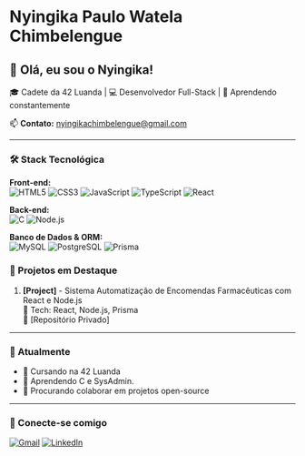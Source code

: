 
# Nyingika Paulo Watela Chimbelengue

## 👋 Olá, eu sou o Nyingika!

🎓 Cadete da 42 Luanda | 💻 Desenvolvedor Full-Stack | 🌱 Aprendendo constantemente

📫 **Contato:** [nyingikachimbelengue@gmail.com](mailto:nyingikachimbelengue@gmail.com)

---

### 🛠️ Stack Tecnológica

**Front-end:**  
![HTML5](https://img.shields.io/badge/HTML5-E34F26?style=for-the-badge&logo=html5&logoColor=white)
![CSS3](https://img.shields.io/badge/CSS3-1572B6?style=for-the-badge&logo=css3&logoColor=white)
![JavaScript](https://img.shields.io/badge/JavaScript-F7DF1E?style=for-the-badge&logo=javascript&logoColor=black)
![TypeScript](https://img.shields.io/badge/TypeScript-007ACC?style=for-the-badge&logo=typescript&logoColor=white)
![React](https://img.shields.io/badge/React-20232A?style=for-the-badge&logo=react&logoColor=61DAFB)

**Back-end:**  
![C](https://img.shields.io/badge/C-00599C?style=for-the-badge&logo=c&logoColor=white)
![Node.js](https://img.shields.io/badge/Node.js-339933?style=for-the-badge&logo=nodedotjs&logoColor=white)

**Banco de Dados & ORM:**  
![MySQL](https://img.shields.io/badge/MySQL-4479A1?style=flat-square&logo=mysql&logoColor=white)
![PostgreSQL](https://img.shields.io/badge/PostgreSQL-4169E1?style=flat-square&logo=postgresql&logoColor=white)
![Prisma](https://img.shields.io/badge/Prisma-3982CE?style=for-the-badge&logo=Prisma&logoColor=white)


### 🌟 Projetos em Destaque

1. **[Project]** - Sistema Automatização de Encomendas Farmacêuticas com React e Node.js  
   🔧 Tech: React, Node.js, Prisma  
   🚀 [Repositório Privado]

---

### 📌 Atualmente

- 🏫 Cursando na 42 Luanda
- 🌱 Aprendendo C e SysAdmin.
- 👯 Procurando colaborar em projetos open-source

---

### 🤝 Conecte-se comigo

[![Gmail](https://img.shields.io/badge/Gmail-D14836?style=for-the-badge&logo=gmail&logoColor=white)](mailto:nyingikachimbelengue@gmail.com)
[![LinkedIn](https://img.shields.io/badge/LinkedIn-0077B5?style=for-the-badge&logo=linkedin&logoColor=white)](https://www.linkedin.com/in/nyingika-chimbelengue-626a30234/)
